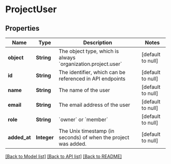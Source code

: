 # ProjectUser
## Properties

| Name | Type | Description | Notes |
|------------ | ------------- | ------------- | -------------|
| **object** | **String** | The object type, which is always &#x60;organization.project.user&#x60; | [default to null] |
| **id** | **String** | The identifier, which can be referenced in API endpoints | [default to null] |
| **name** | **String** | The name of the user | [default to null] |
| **email** | **String** | The email address of the user | [default to null] |
| **role** | **String** | &#x60;owner&#x60; or &#x60;member&#x60; | [default to null] |
| **added\_at** | **Integer** | The Unix timestamp (in seconds) of when the project was added. | [default to null] |

[[Back to Model list]](../README.md#documentation-for-models) [[Back to API list]](../README.md#documentation-for-api-endpoints) [[Back to README]](../README.md)

